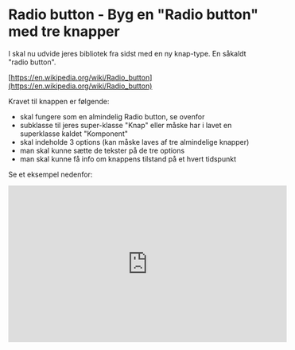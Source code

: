 # Radio button - Byg en "Radio button" med tre knapper

I skal nu udvide jeres bibliotek fra sidst med en ny knap-type. En såkaldt "radio button".

[https://en.wikipedia.org/wiki/Radio_button](https://en.wikipedia.org/wiki/Radio_button)

Kravet til knappen er følgende:

- skal fungere som en almindelig Radio button, se ovenfor
- subklasse til jeres super-klasse "Knap" eller måske har i lavet en superklasse kaldet "Komponent"
- skal indeholde 3 options (kan måske laves af tre almindelige knapper)
- man skal kunne sætte de tekster på de tre options
- man skal kunne få info om knappens tilstand på et hvert tidspunkt

Se et eksempel nedenfor:

<iframe width="560" height="315" src="https://www.youtube.com/embed/Ct2pNKVozhw?rel=0" title="YouTube video player" frameborder="0" allow="accelerometer; autoplay; clipboard-write; encrypted-media; gyroscope; picture-in-picture" allowfullscreen></iframe>
